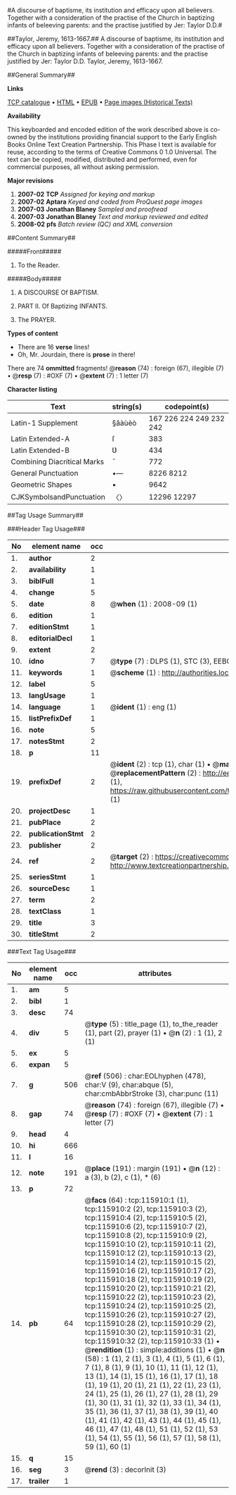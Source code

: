 #A discourse of baptisme, its institution and efficacy upon all believers. Together with a consideration of the practise of the Church in baptizing infants of beleeving parents: and the practise justified by Jer: Taylor D.D.#

##Taylor, Jeremy, 1613-1667.##
A discourse of baptisme, its institution and efficacy upon all believers. Together with a consideration of the practise of the Church in baptizing infants of beleeving parents: and the practise justified by Jer: Taylor D.D.
Taylor, Jeremy, 1613-1667.

##General Summary##

**Links**

[TCP catalogue](http://www.ota.ox.ac.uk/tcp/)  • 
[HTML](http://tei.it.ox.ac.uk/tcp/Texts-HTML/free/A95/A95331.html)  • 
[EPUB](http://tei.it.ox.ac.uk/tcp/Texts-EPUB/free/A95/A95331.epub) • 
[Page images (Historical Texts)](https://data.historicaltexts.jisc.ac.uk/view?pubId=eebo-99863699e&pageId=eebo-99863699e-115910-1)

**Availability**

This keyboarded and encoded edition of the
	       work described above is co-owned by the institutions
	       providing financial support to the Early English Books
	       Online Text Creation Partnership. This Phase I text is
	       available for reuse, according to the terms of Creative
	       Commons 0 1.0 Universal. The text can be copied,
	       modified, distributed and performed, even for
	       commercial purposes, all without asking permission.

**Major revisions**

1. __2007-02__ __TCP__ *Assigned for keying and markup*
1. __2007-02__ __Aptara__ *Keyed and coded from ProQuest page images*
1. __2007-03__ __Jonathan Blaney__ *Sampled and proofread*
1. __2007-03__ __Jonathan Blaney__ *Text and markup reviewed and edited*
1. __2008-02__ __pfs__ *Batch review (QC) and XML conversion*

##Content Summary##

#####Front#####

1. To the Reader.

#####Body#####

1. A DISCOURSE
Of BAPTISM.

1. PART II. Of Baptizing INFANTS.

1. The PRAYER.

**Types of content**

  * There are 16 **verse** lines!
  * Oh, Mr. Jourdain, there is **prose** in there!

There are 74 **ommitted** fragments! 
 @__reason__ (74) : foreign (67), illegible (7)  •  @__resp__ (7) : #OXF (7)  •  @__extent__ (7) : 1 letter (7)

**Character listing**


|Text|string(s)|codepoint(s)|
|---|---|---|
|Latin-1 Supplement|§âàùèò|167 226 224 249 232 242|
|Latin Extended-A|ſ|383|
|Latin Extended-B|Ʋ|434|
|Combining             Diacritical Marks|̄|772|
|General Punctuation|•—|8226 8212|
|Geometric Shapes|▪|9642|
|CJKSymbolsandPunctuation|〈〉|12296 12297|

##Tag Usage Summary##

###Header Tag Usage###

|No|element name|occ|attributes|
|---|---|---|---|
|1.|__author__|2||
|2.|__availability__|1||
|3.|__biblFull__|1||
|4.|__change__|5||
|5.|__date__|8| @__when__ (1) : 2008-09 (1)|
|6.|__edition__|1||
|7.|__editionStmt__|1||
|8.|__editorialDecl__|1||
|9.|__extent__|2||
|10.|__idno__|7| @__type__ (7) : DLPS (1), STC (3), EEBO-CITATION (1), PROQUEST (1), VID (1)|
|11.|__keywords__|1| @__scheme__ (1) : http://authorities.loc.gov/ (1)|
|12.|__label__|5||
|13.|__langUsage__|1||
|14.|__language__|1| @__ident__ (1) : eng (1)|
|15.|__listPrefixDef__|1||
|16.|__note__|5||
|17.|__notesStmt__|2||
|18.|__p__|11||
|19.|__prefixDef__|2| @__ident__ (2) : tcp (1), char (1)  •  @__matchPattern__ (2) : ([0-9\-]+):([0-9IVX]+) (1), (.+) (1)  •  @__replacementPattern__ (2) : http://eebo.chadwyck.com/downloadtiff?vid=$1&page=$2 (1), https://raw.githubusercontent.com/textcreationpartnership/Texts/master/tcpchars.xml#$1 (1)|
|20.|__projectDesc__|1||
|21.|__pubPlace__|2||
|22.|__publicationStmt__|2||
|23.|__publisher__|2||
|24.|__ref__|2| @__target__ (2) : https://creativecommons.org/publicdomain/zero/1.0/ (1), http://www.textcreationpartnership.org/docs/. (1)|
|25.|__seriesStmt__|1||
|26.|__sourceDesc__|1||
|27.|__term__|2||
|28.|__textClass__|1||
|29.|__title__|3||
|30.|__titleStmt__|2||


###Text Tag Usage###

|No|element name|occ|attributes|
|---|---|---|---|
|1.|__am__|5||
|2.|__bibl__|1||
|3.|__desc__|74||
|4.|__div__|5| @__type__ (5) : title_page (1), to_the_reader (1), part (2), prayer (1)  •  @__n__ (2) : 1 (1), 2 (1)|
|5.|__ex__|5||
|6.|__expan__|5||
|7.|__g__|506| @__ref__ (506) : char:EOLhyphen (478), char:V (9), char:abque (5), char:cmbAbbrStroke (3), char:punc (11)|
|8.|__gap__|74| @__reason__ (74) : foreign (67), illegible (7)  •  @__resp__ (7) : #OXF (7)  •  @__extent__ (7) : 1 letter (7)|
|9.|__head__|4||
|10.|__hi__|666||
|11.|__l__|16||
|12.|__note__|191| @__place__ (191) : margin (191)  •  @__n__ (12) : a (3), b (2), c (1), * (6)|
|13.|__p__|72||
|14.|__pb__|64| @__facs__ (64) : tcp:115910:1 (1), tcp:115910:2 (2), tcp:115910:3 (2), tcp:115910:4 (2), tcp:115910:5 (2), tcp:115910:6 (2), tcp:115910:7 (2), tcp:115910:8 (2), tcp:115910:9 (2), tcp:115910:10 (2), tcp:115910:11 (2), tcp:115910:12 (2), tcp:115910:13 (2), tcp:115910:14 (2), tcp:115910:15 (2), tcp:115910:16 (2), tcp:115910:17 (2), tcp:115910:18 (2), tcp:115910:19 (2), tcp:115910:20 (2), tcp:115910:21 (2), tcp:115910:22 (2), tcp:115910:23 (2), tcp:115910:24 (2), tcp:115910:25 (2), tcp:115910:26 (2), tcp:115910:27 (2), tcp:115910:28 (2), tcp:115910:29 (2), tcp:115910:30 (2), tcp:115910:31 (2), tcp:115910:32 (2), tcp:115910:33 (1)  •  @__rendition__ (1) : simple:additions (1)  •  @__n__ (58) : 1 (1), 2 (1), 3 (1), 4 (1), 5 (1), 6 (1), 7 (1), 8 (1), 9 (1), 10 (1), 11 (1), 12 (1), 13 (1), 14 (1), 15 (1), 16 (1), 17 (1), 18 (1), 19 (1), 20 (1), 21 (1), 22 (1), 23 (1), 24 (1), 25 (1), 26 (1), 27 (1), 28 (1), 29 (1), 30 (1), 31 (1), 32 (1), 33 (1), 34 (1), 35 (1), 36 (1), 37 (1), 38 (1), 39 (1), 40 (1), 41 (1), 42 (1), 43 (1), 44 (1), 45 (1), 46 (1), 47 (1), 48 (1), 51 (1), 52 (1), 53 (1), 54 (1), 55 (1), 56 (1), 57 (1), 58 (1), 59 (1), 60 (1)|
|15.|__q__|15||
|16.|__seg__|3| @__rend__ (3) : decorInit (3)|
|17.|__trailer__|1||
